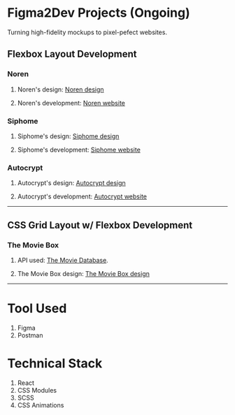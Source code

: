 # Figma2Dev Projects (Ongoing)

Turning high-fidelity mockups to pixel-pefect websites.

## Flexbox Layout Development

### Noren

1. Noren's design: [Noren design](https://www.sketchappsources.com/free-source/4556-noren-landing-page-sketch-freebie-resource.html)

2. Noren's development: [Noren website](https://fengdenny.github.io/Figma2Dev/)

### Siphome

1. Siphome's design: [Siphome design](https://www.sketchappsources.com/free-source/4862-smart-home-landing-page-template-sketch-freebie-resource.html)

2. Siphome's development: [Siphome website](https://siphomee.netlify.app/)

### Autocrypt

1. Autocrypt's design: [Autocrypt design](https://www.sketchappsources.com/free-source/3301-autocrypt-landing-page-sketch-freebie-resouce.html)

2. Autocrypt's development: [Autocrypt website](https://autocryptt.netlify.app/)

---

## CSS Grid Layout w/ Flexbox Development

### The Movie Box

1. API used: [The Movie Database](https://www.themoviedb.org/documentation/api).

2. The Movie Box design: [The Movie Box design](https://www.sketchappsources.com/free-source/2682-the-movie-box-landing-page-sketch-freebie-resource.html)

---

# Tool Used

1. Figma
2. Postman

# Technical Stack

1. React
2. CSS Modules
3. SCSS
4. CSS Animations

